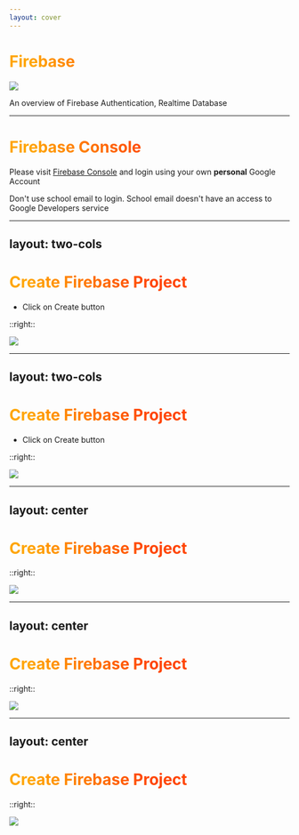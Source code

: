 ```yaml
---
layout: cover
---
```


<div class="flex gap-10 items-center">

<h1 class="m-0">
  Firebase
</h1>

<img class="w-14" src="https://api.iconify.design/logos:firebase.svg"/>

</div>

<style>
h1 {
  background-color: orange;
  background-image: linear-gradient(45deg, orange 10%, orangered 50%);
  background-size: 100%;
  background-clip: text;
  -webkit-background-clip: text;
  -moz-background-clip: text;
  -webkit-text-fill-color: transparent;
  -moz-text-fill-color: transparent;
}
</style>

An overview of Firebase Authentication, Realtime Database

---

# Firebase Console

Please visit [Firebase Console](https://console.firebase.google.com) and login using your own **personal** Google Account

Don't use school email to login. School email <span class="text-red-700">doesn't have an access</span> to Google Developers service

---
layout: two-cols
---

# Create Firebase Project

* Click on Create button

::right::

<img class="h-full object-contain w-full" src="/images/Firebase-Console-001.png" />

---
layout: two-cols
---

# Create Firebase Project

* Click on Create button

::right::

<img class="h-full object-contain w-full" src="/images/Firebase-Console-002.png" />

---
layout: center
---

# Create Firebase Project

::right::

<img class="h-full object-contain w-full" src="/images/Firebase-Console-003.png" />


---
layout: center
---

# Create Firebase Project

::right::

<img class="h-full object-contain w-full" src="/images/Firebase-Console-004.png" />

---
layout: center
---

# Create Firebase Project

::right::

<img class="h-full object-contain w-full" src="/images/Firebase-Console-005.png" />
